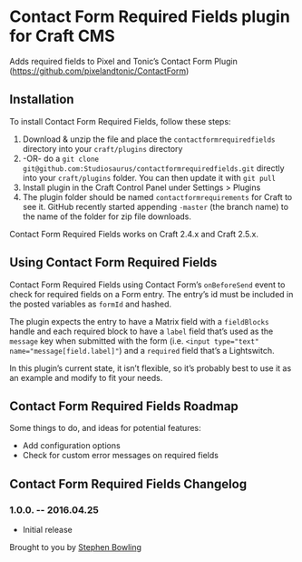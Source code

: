 # Contact Form Required Fields plugin for Craft CMS

Adds required fields to Pixel and Tonic’s Contact Form Plugin (https://github.com/pixelandtonic/ContactForm)

## Installation

To install Contact Form Required Fields, follow these steps:

1. Download & unzip the file and place the `contactformrequiredfields` directory into your `craft/plugins` directory
2.  -OR- do a `git clone git@github.com:Studiosaurus/contactformrequiredfields.git` directly into your `craft/plugins` folder.  You can then update it with `git pull`
3. Install plugin in the Craft Control Panel under Settings > Plugins
4. The plugin folder should be named `contactformrequirements` for Craft to see it.  GitHub recently started appending `-master` (the branch name) to the name of the folder for zip file downloads.

Contact Form Required Fields works on Craft 2.4.x and Craft 2.5.x.

## Using Contact Form Required Fields

Contact Form Required Fields using Contact Form’s `onBeforeSend` event to check for required fields on a Form entry. The entry’s id must be included in the posted variables as `formId` and hashed.

The plugin expects the entry to have a Matrix field with a `fieldBlocks` handle and each required block to have a `label` field that’s used as the `message` key when submitted with the form (i.e. `<input type="text" name="message[field.label]"`) and a `required` field that’s a Lightswitch.

In this plugin’s current state, it isn’t flexible, so it’s probably best to use it as an example and modify to fit your needs.

## Contact Form Required Fields Roadmap

Some things to do, and ideas for potential features:

* Add configuration options
* Check for custom error messages on required fields

## Contact Form Required Fields Changelog

### 1.0.0. -- 2016.04.25

* Initial release

Brought to you by [Stephen Bowling](https://stephenbowling.com)
